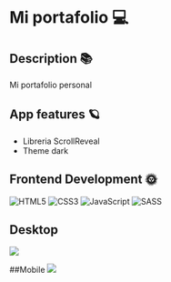 # Mi portafolio 💻
## Description 📚
 Mi portafolio personal 
 
## App features 🪐
 - Libreria ScrollReveal
- Theme dark 
## Frontend Development 🌞 
 ![HTML5](https://img.shields.io/badge/html5-%23E34F26.svg?style=for-the-badge&logo=html5&logoColor=white) ![CSS3](https://img.shields.io/badge/css3-%231572B6.svg?style=for-the-badge&logo=css3&logoColor=white) ![JavaScript](https://img.shields.io/badge/javascript-%23323330.svg?style=for-the-badge&logo=javascript&logoColor=%23F7DF1E) ![SASS](https://img.shields.io/badge/SASS-hotpink.svg?style=for-the-badge&logo=SASS&logoColor=white) 
 
 ## Desktop
 <img src="./design/desktop.png">
 
 ##Mobile
 <img src="./design/mobile.png">
